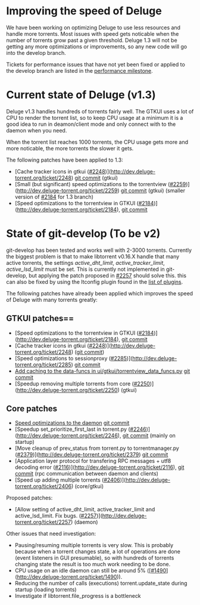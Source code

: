 
# Improving the speed of Deluge

We have been working on optimizing Deluge to use less resources and handle more torrents. Most issues with speed gets noticable when the number of torrents grow past a given threshold. Deluge 1.3 will not be getting any more optimizations or improvements, so any new code will go into the develop branch.

Tickets for performance issues that have not yet been fixed or applied to the develop branch are listed in the [performance milestone](http://dev.deluge-torrent.org/query?group=status&milestone=performance).


# Current state of Deluge (v1.3)

Deluge v1.3 handles hundreds of torrents fairly well. The GTKUI uses a lot of CPU to render the torrent list, so to keep CPU usage at a minimum it is a good idea to run in deamon/client mode and only connect with to the daemon when you need.

When the torrent list reaches 1000 torrents, the CPU usage gets more and more noticable, the more torrents the slower it gets.

The following patches have been applied to 1.3:
* [Cache tracker icons in gtkui ([#2248](/ticket/2248))](http://dev.deluge-torrent.org/ticket/2248) [git commit](http://git.deluge-torrent.org/deluge/commit/?h=1.3-stable&id=36a78d8f219f) (gtkui)
* [Small (but significant) speed optimizations to the torrentview ([#2259](/ticket/2259))](http://dev.deluge-torrent.org/ticket/2259)  [git commit](http://git.deluge-torrent.org/deluge/commit/?h=1.3-stable&id=a0ae3ebfce826980d08f6e75ec62a48e39cd5b41) (gtkui) (smaller version of [#2184](ticket/2184) for 1.3 branch)
* [Speed optimizations to the torrentview in GTKUI ([#2184](/ticket/2184))](http://dev.deluge-torrent.org/ticket/2184), [git commit](http://git.deluge-torrent.org/deluge/commit/?h=1.3-stable&id=5dba83853308482827aaecd1be1e79be97e30d15)

# State of git-develop (To be v2)

git-develop has been tested and works well with 2-3000 torrents. Currently the biggest problem is that to make libtorrent v0.16.X handle that many active torrents, the settings *active_dht_limit*, *active_tracker_limit*, *active_lsd_limit* must be set. This is currently not implemented in git-develop, but applying the patch proposed in [#2257](/ticket/2257) should solve this. this can also be fixed by using the ltconfig plugin found in the [list of plugins](http://dev.deluge-torrent.org/wiki/plugins).

The following patches have already been applied which improves the speed of Deluge with many torrents greatly:

## GTKUI patches==
* [Speed optimizations to the torrentview in GTKUI ([#2184](/ticket/2184))](http://dev.deluge-torrent.org/ticket/2184), [git commit](http://git.deluge-torrent.org/deluge/commit/?id=b4f5e78a775503a5501e2eba7eee73dfa0e1955a)
* [Cache tracker icons in gtkui ([#2248](/ticket/2248))](http://dev.deluge-torrent.org/ticket/2248) ([git commit](http://git.deluge-torrent.org/deluge/commit/?id=463ac0c07eda1b33b145e1b9be7edbc0981815a99))
* [Speed optimizations to sessionproxy ([#2285](/ticket/2285))](http://dev.deluge-torrent.org/ticket/2285) [git commit](http://git.deluge-torrent.org/deluge/commit/?h=develop&id=5503f9047)
* [Add caching to the data-funcs in ui/gtkui/torrentview_data_funcs.py](http://dev.deluge-torrent.org/ticket/1885) [git commit](http://dev.deluge-torrent.org/changeset/8ecc0e11a79d92)
* [Speedup removing multiple torrents from core ([#2250](/ticket/2250))](http://dev.deluge-torrent.org/ticket/2250) (gtkui)

## Core patches
* [Speed optimizations to the daemon](http://dev.deluge-torrent.org/ticket/2255) [git commit](http://git.deluge-torrent.org/deluge/commit/?id=8c106ce8c4c0794ddd63e8e8f98b097221a56a52)
* [Speedup set_prioritize_first_last in torrent.py ([#2246](/ticket/2246))](http://dev.deluge-torrent.org/ticket/2246), [git commit](http://git.deluge-torrent.org/deluge/commit/?id=6313ff19b322a2801c633324bb0d77dc4f59b9a1) (mainly on startup)
* [Move cleanup of prev_status from torrent.py to torrentmanager.py ([#2379](/ticket/2379))](http://dev.deluge-torrent.org/ticket/2379) [git commit](http://dev.deluge-torrent.org/changeset/feaeee0379)
* [Application layer protocol for transfering RPC messages + utf8 decoding error ([#2116](/ticket/2116))](http://dev.deluge-torrent.org/ticket/2116), [git commit](http://git.deluge-torrent.org/deluge/commit/?id=8e7432e71c80a47c96bf48c07535ec1991efe1d9) (rpc communication between daemon and clients)
* [Speed up adding multiple torrents ([#2406](/ticket/2406))](http://dev.deluge-torrent.org/ticket/2406) (core/gtkui)

Proposed patches:
* [Allow setting of active_dht_limit, active_tracker_limit and active_lsd_limit. Fix bugs. ([#2257](/ticket/2257))](http://dev.deluge-torrent.org/ticket/2257) (daemon)

Other issues that need investigation:
* Pausing/resuming multiple torrents is very slow. This is probably because when a torrent changes state, a lot of operations are done (event listeners in GUI presumable), so with hundreds of torrents changing state the result is too much work needing to be done.
* CPU usage on an idle daemon can still be around 5% ([[#1490](/ticket/1490)](http://dev.deluge-torrent.org/ticket/1490)).
* Reducing the number of calls (executions) torrent.update_state during startup (loading torrents)
* Investigate if libtorrent.file_progress is a bottleneck
